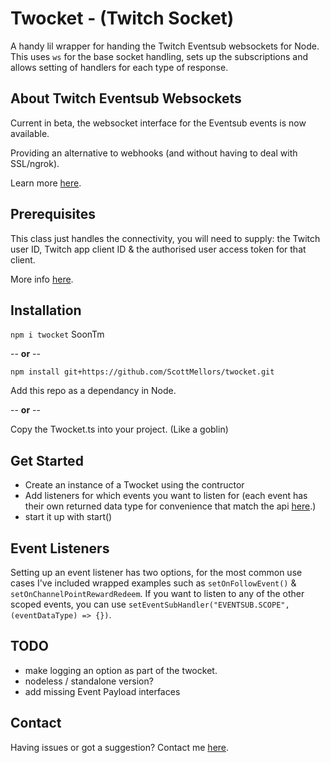 # Twocket - (Twitch Socket)

A handy lil wrapper for handing the Twitch Eventsub websockets for Node. This uses ```ws``` for the base socket handling, sets up the subscriptions and allows setting of handlers for each type of response.

## About Twitch Eventsub Websockets

Current in beta, the websocket interface for the Eventsub events is now available. 

Providing an alternative to webhooks (and without having to deal with SSL/ngrok).

Learn more [here](https://dev.twitch.tv/docs/eventsub/handling-websocket-events).

## Prerequisites 

This class just handles the connectivity, you will need to supply: the Twitch user ID, Twitch app client ID & the authorised user access token for that client.

More info [here](https://dev.twitch.tv/).

## Installation

```npm i twocket``` SoonTm

-- **or** -- 

```npm install git+https://github.com/ScottMellors/twocket.git``` 

Add this repo as a dependancy in Node.

-- **or** -- 

Copy the Twocket.ts into your project. (Like a goblin)

## Get Started
 - Create an instance of a Twocket using the contructor
 - Add listeners for which events you want to listen for (each event has their own returned data type for convenience that match the api [here](https://dev.twitch.tv/docs/eventsub/eventsub-subscription-types).)
 - start it up with start()

## Event Listeners

Setting up an event listener has two options, for the most common use cases I've included wrapped examples such as ```setOnFollowEvent()``` & ```setOnChannelPointRewardRedeem```. If you want to listen to any of the other scoped events, you can use ```setEventSubHandler("EVENTSUB.SCOPE", (eventDataType) => {})```.

## TODO 

 - make logging an option as part of the twocket.
 - nodeless / standalone version?
 - add missing Event Payload interfaces

## Contact

Having issues or got a suggestion? Contact me [here](https://linktr.ee/ghostlytuna).